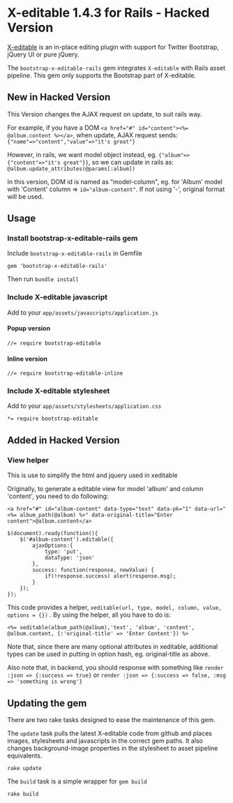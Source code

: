 # X-editable 1.4.3 for Rails - Hacked Version

[X-editable](https://github.com/vitalets/x-editable) is an in-place editing plugin with support for Twitter Bootstrap, jQuery UI or pure jQuery.

The `bootstrap-x-editable-rails` gem integrates `X-editable` with Rails asset pipeline. This gem only supports the Bootstrap part of X-editable.

## New in Hacked Version

This Version changes the AJAX request on update, to suit rails way.

For example, if you have a DOM ``<a href="#" id="content"><%= @album.content %></a>``, when update, AJAX request sends: ``{"name"=>"content","value"=>"it's great"}``

However, in rails, we want model object instead, eg. ``{"album"=> {"content"=>"it's great"}}``, so we can update in rails as: `` @album.update_attributes(@params[:album]) ``

In this version, DOM id is named as "model-column", eg. for 'Album' model with 'Content' column =>  ``id="album-content"``. If not using '-', original format will be used.

## Usage

### Install bootstrap-x-editable-rails gem

Include `bootstrap-x-editable-rails` in Gemfile

    gem 'bootstrap-x-editable-rails'

Then run `bundle install`

### Include X-editable javascript

Add to your `app/assets/javascripts/application.js`

#### Popup version

    //= require bootstrap-editable

#### Inline version

    //= require bootstrap-editable-inline

### Include X-editable stylesheet

Add to your `app/assets/stylesheets/application.css`

    *= require bootstrap-editable

## Added in Hacked Version

### View helper

This is use to simplify the html and jquery used in xeditable

Originally, to generate a editable view for model 'album' and column 'content', you need to do following:

    <a href="#" id="album-content" data-type="text" data-pk="1" data-url="<%= album_path(@album) %>" data-original-title="Enter content">@album.content</a>

    $(document).ready(function(){
        $('#album-content').editable({
            ajaxOptions:{
                type: 'put',
                dataType: 'json'
            },
            success: function(response, newValue) {
                if(!response.success) alert(response.msg);
            }
        });
    });

This code provides a helper, ``xeditable(url, type, model, column, value, options = {})`` . By using the helper, all you have to do is:

	<%= xeditable(album_path(@album),'text', 'album', 'content', @album.content, {:'original-title' => 'Enter Content'}) %>

Note that, since there are many optional attributes in xeditable, additional types can be used in putting in option hash, eg. original-title as above.

Also note that, in backend, you should response with something like ``render :json => {:success => true}`` or ``render :json => {:success => false, :msg => 'something is wrong'}``

## Updating the gem
There are two rake tasks designed to ease the maintenance of this gem.

The `update` task pulls the latest X-editable code from github and places images, stylesheets and javascripts in the correct gem paths. It also changes background-image properties in the stylesheet to asset pipeline equivalents.

	rake update

The `build` task is a simple wrapper for `gem build`

	rake build
